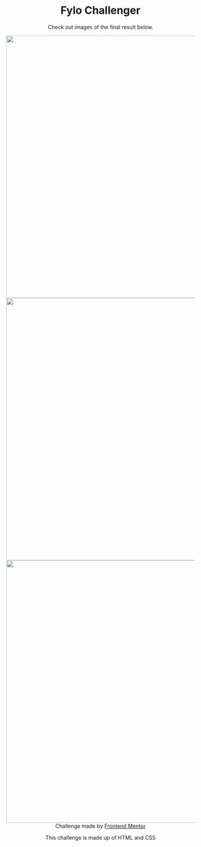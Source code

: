 <h1 align="center"> Fylo Challenger </h1>

<p align="center"> Check out images of the final result below. </p>

<div align="center">
  <img src="https://user-images.githubusercontent.com/98968823/174100761-6c5ba182-9037-40f8-a8cd-ac6470633b8a.png" width="700px" />
  <img src="https://user-images.githubusercontent.com/98968823/174100767-b62279e1-2242-4bf3-871b-5d0a04a5ccb0.png" width="700px" />
  <img src="https://user-images.githubusercontent.com/98968823/174100771-9eeb0a79-3bf4-4e17-853c-6b1c8d1f5543.png" width="700px" />
  </div>
<div align="center">
  Challenge made by <a href="https://www.frontendmentor.io/hiring"> Frontend Mentor</a>
  <p> This challenge is made up of HTML and CSS </p>
  </div>
